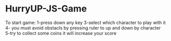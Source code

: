 # HurryUP-JS-Game
To start game:
1-press down any key
3-select which character to play with it 
4- you must avoid obstacls by pressing ruler to  up and down by character
5-try to collect some coins it will increase your score 

